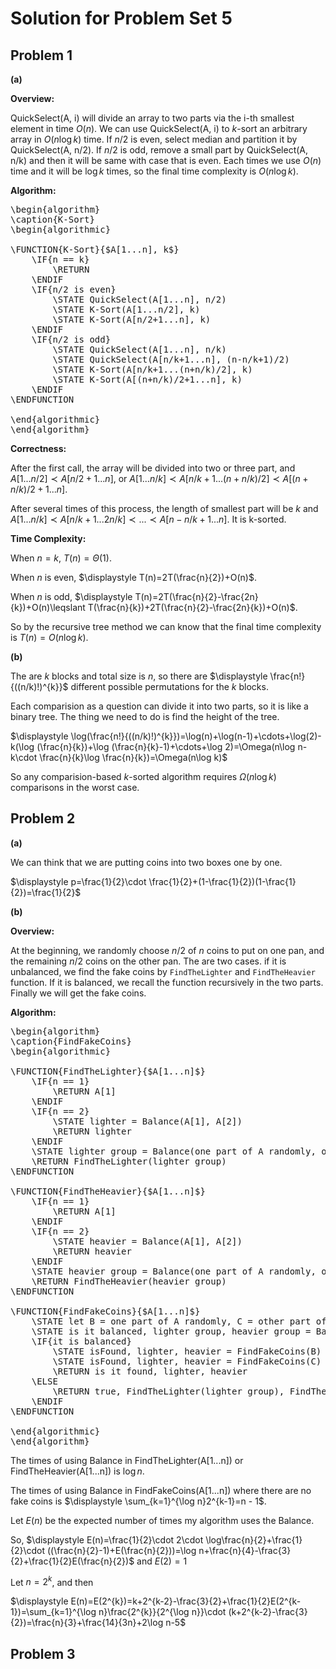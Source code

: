 # Solution for Problem Set 5

## Problem 1

**(a)**

**Overview:**

QuickSelect(A, i) will divide an array to two parts via the i-th smallest element in time $O(n)$. We can use QuickSelect(A, i) to $k$-sort an arbitrary array in $O(n\log k)$ time. If $n/2$ is even, select median and partition it by QuickSelect(A, n/2). If $n/2$ is odd, remove a small part by QuickSelect(A, n/k) and then it will be same with case that is even. Each times we use $O(n)$ time and it will be $\log k$ times, so the final time complexity is $O(n\log k)$.

**Algorithm:**

<pre class="pseudocode">
\begin{algorithm}
\caption{K-Sort}
\begin{algorithmic}

\FUNCTION{K-Sort}{$A[1...n], k$}
    \IF{n == k}
        \RETURN
    \ENDIF
    \IF{n/2 is even}
        \STATE QuickSelect(A[1...n], n/2)
        \STATE K-Sort(A[1...n/2], k)
        \STATE K-Sort(A[n/2+1...n], k)
    \ENDIF
    \IF{n/2 is odd}
        \STATE QuickSelect(A[1...n], n/k)
        \STATE QuickSelect(A[n/k+1...n], (n-n/k+1)/2)
        \STATE K-Sort(A[n/k+1...(n+n/k)/2], k)
        \STATE K-Sort(A[(n+n/k)/2+1...n], k)
    \ENDIF
\ENDFUNCTION

\end{algorithmic}
\end{algorithm}
</pre>

**Correctness:**

After the first call, the array will be divided into two or three part, and $A[1...n/2]\prec A[n/2+1...n]$, or $A[1...n/k]\prec A[n/k+1...(n+n/k)/2]\prec A[(n+n/k)/2+1...n]$.

After several times of this process, the length of smallest part will be $k$ and $A[1...n/k]\prec A[n/k+1...2n/k]\prec...\prec A[n-n/k+1...n]$. It is k-sorted.

**Time Complexity:**

When $n=k$, $\displaystyle T(n)=\Theta(1)$.

When $n$ is even, $\displaystyle T(n)=2T(\frac{n}{2})+O(n)$.

When $n$ is odd, $\displaystyle T(n)=2T(\frac{n}{2}-\frac{2n}{k})+O(n)\leqslant T(\frac{n}{k})+2T(\frac{n}{2}-\frac{2n}{k})+O(n)$.

So by the recursive tree method we can know that the final time complexity is $T(n)=O(n\log k)$.

**(b)**

The are $k$ blocks and total size is $n$, so there are $\displaystyle \frac{n!}{((n/k)!)^{k}}$ different possible permutations for the $k$ blocks.

Each comparision as a question can divide it into two parts, so it is like a binary tree. The thing we need to do is find the height of the tree.

$\displaystyle \log(\frac{n!}{((n/k)!)^{k}})=\log(n)+\log(n-1)+\cdots+\log(2)-k(\log (\frac{n}{k})+\log (\frac{n}{k}-1)+\cdots+\log 2)=\Omega(n\log n- k\cdot \frac{n}{k}\log \frac{n}{k})=\Omega(n\log k)$

So any comparision-based $k$-sorted algorithm requires $\Omega(n\log k)$ comparisons in the worst case.


## Problem 2

**(a)**

We can think that we are putting coins into two boxes one by one.

$\displaystyle p=\frac{1}{2}\cdot \frac{1}{2}+(1-\frac{1}{2})(1-\frac{1}{2})=\frac{1}{2}$

**(b)**

**Overview:**

At the beginning, we randomly choose $n / 2$ of $n$ coins to put on one pan, and the remaining $n / 2$ coins on the other pan. The are two cases. if it is unbalanced, we find the fake coins by `FindTheLighter` and `FindTheHeavier` function. If it is balanced, we recall the function recursively in the two parts. Finally we will get the fake coins.

**Algorithm:**

<pre class="pseudocode">
\begin{algorithm}
\caption{FindFakeCoins}
\begin{algorithmic}

\FUNCTION{FindTheLighter}{$A[1...n]$}
    \IF{n == 1}
        \RETURN A[1]
    \ENDIF
    \IF{n == 2}
        \STATE lighter = Balance(A[1], A[2])
        \RETURN lighter
    \ENDIF
    \STATE lighter group = Balance(one part of A randomly, other part of A)
    \RETURN FindTheLighter(lighter group)
\ENDFUNCTION

\FUNCTION{FindTheHeavier}{$A[1...n]$}
    \IF{n == 1}
        \RETURN A[1]
    \ENDIF
    \IF{n == 2}
        \STATE heavier = Balance(A[1], A[2])
        \RETURN heavier
    \ENDIF
    \STATE heavier group = Balance(one part of A randomly, other part of A)
    \RETURN FindTheHeavier(heavier group)
\ENDFUNCTION

\FUNCTION{FindFakeCoins}{$A[1...n]$}
    \STATE let B = one part of A randomly, C = other part of A
    \STATE is it balanced, lighter group, heavier group = Balance(B, C)
    \IF{it is balanced}
        \STATE isFound, lighter, heavier = FindFakeCoins(B)
        \STATE isFound, lighter, heavier = FindFakeCoins(C)
        \RETURN is it found, lighter, heavier
    \ELSE
        \RETURN true, FindTheLighter(lighter group), FindTheHeavier(heavier group)
    \ENDIF
\ENDFUNCTION

\end{algorithmic}
\end{algorithm}
</pre>

The times of using Balance in FindTheLighter(A[1...n]) or FindTheHeavier(A[1...n]) is $\log n$.

The times of using Balance in FindFakeCoins(A[1...n]) where there are no fake coins is $\displaystyle \sum_{k=1}^{\log n}2^{k-1}=n - 1$.

Let $E(n)$ be the expected number of times my algorithm uses the Balance.

So, $\displaystyle E(n)=\frac{1}{2}\cdot 2\cdot \log\frac{n}{2}+\frac{1}{2}\cdot ((\frac{n}{2}-1)+E(\frac{n}{2}))=\log n+\frac{n}{4}-\frac{3}{2}+\frac{1}{2}E(\frac{n}{2})$ and $E(2)=1$

Let $n=2^{k}$, and then

$\displaystyle E(n)=E(2^{k})=k+2^{k-2}-\frac{3}{2}+\frac{1}{2}E(2^{k-1})=\sum_{k=1}^{\log n}\frac{2^{k}}{2^{\log n}}\cdot (k+2^{k-2}-\frac{3}{2})=\frac{n}{3}+\frac{14}{3n}+2\log n-5$


## Problem 3





